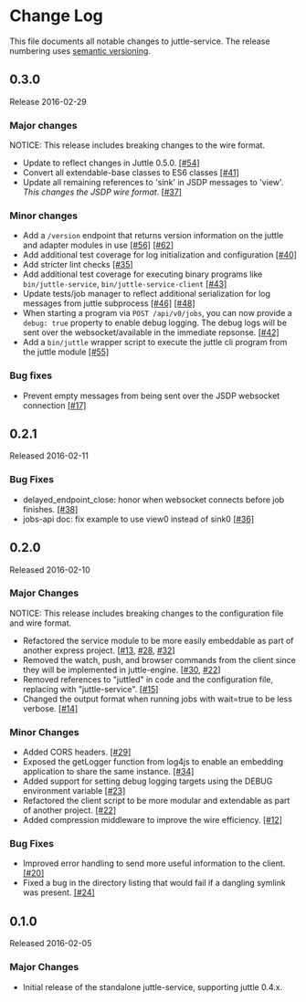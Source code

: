 # Change Log
This file documents all notable changes to juttle-service. The release numbering uses [semantic versioning](http://semver.org).

## 0.3.0
Release 2016-02-29

### Major changes
NOTICE: This release includes breaking changes to the wire format.
- Update to reflect changes in Juttle 0.5.0. [[#54]](https://github.com/juttle/juttle-service/pull/54)
- Convert all extendable-base classes to ES6 classes [[#41]](https://github.com/juttle/juttle-service/pull/41)
- Update all remaining references to 'sink' in JSDP messages to 'view'. *This changes the JSDP wire format*. [[#37]](https://github.com/juttle/juttle-service/issues/37)

### Minor changes
- Add a `/version` endpoint that returns version information on the juttle and adapter modules in use [[#56]](https://github.com/juttle/juttle-service/pull/56) [[#62]](https://github.com/juttle/juttle-service/pull/62)
- Add additional test coverage for log initialization and configuration [[#40]](https://github.com/juttle/juttle-service/pull/40)
- Add stricter lint checks [[#35]](https://github.com/juttle/juttle-service/pull/35)
- Add additional test coverage for executing binary programs like `bin/juttle-service`, `bin/juttle-service-client` [[#43]](https://github.com/juttle/juttle-service/pull/43)
- Update tests/job manager to reflect additional serialization for log messages from juttle subprocess [[#46]](https://github.com/juttle/juttle-service/pull/46) [[#48]](https://github.com/juttle/juttle-service/pull/48)
- When starting a program via `POST /api/v0/jobs`, you can now provide a `debug: true` property to enable debug logging. The debug logs will be sent over the websocket/available in the immediate repsonse. [[#42]](https://github.com/juttle/juttle-service/issues/42)
- Add a `bin/juttle` wrapper script to execute the juttle cli program from the juttle module [[#55]](https://github.com/juttle/juttle-service/pull/55)

### Bug fixes
- Prevent empty messages from being sent over the JSDP websocket connection [[#17]](https://github.com/juttle/juttle-service/issues/17)

## 0.2.1
Released 2016-02-11

### Bug Fixes
- delayed_endpoint_close: honor when websocket connects before job finishes. [[#38]](https://github.com/juttle/juttle-service/pull/38)
- jobs-api doc: fix example to use view0 instead of sink0 [[#36]](https://github.com/juttle/juttle-service/issues/36)

## 0.2.0
Released 2016-02-10

### Major Changes
NOTICE: This release includes breaking changes to the configuration file and wire format.

- Refactored the service module to be more easily embeddable as part of another express project. [[#13](https://github.com/juttle/juttle-service/pull/13), [#28](https://github.com/juttle/juttle-service/pull/28),
[#32](https://github.com/juttle/juttle-service/pull/32)]
- Removed the watch, push, and browser commands from the client since they will be implemented in juttle-engine. [[#30](https://github.com/juttle/juttle-service/pull/30),
[#22](https://github.com/juttle/juttle-service/pull/22)]
- Removed references to "juttled" in code and the configuration file, replacing with "juttle-service". [[#15]](https://github.com/juttle/juttle-service/pull/15)
- Changed the output format when running jobs with wait=true to be less verbose. [[#14]](https://github.com/juttle/juttle-service/pull/14)

### Minor Changes
- Added CORS headers. [[#29]](https://github.com/juttle/juttle-service/pull/29)
- Exposed the getLogger function from log4js to enable an embedding application to share the same instance. [[#34]](https://github.com/juttle/juttle-service/pull/34)
- Added support for setting debug logging targets using the DEBUG environment variable [[#23]](https://github.com/juttle/juttle-service/issues/23)
- Refactored the client script to be more modular and extendable as part of another project. [[#22]](https://github.com/juttle/juttle-service/pull/22)
- Added compression middleware to improve the wire efficiency. [[#12]](https://github.com/juttle/juttle-service/pull/12)

### Bug Fixes
- Improved error handling to send more useful information to the client. [[#20]](https://github.com/juttle/juttle-service/pull/20)
- Fixed a bug in the directory listing that would fail if a dangling symlink was present. [[#24]](https://github.com/juttle/juttle-service/issues/24)

## 0.1.0
Released 2016-02-05

### Major Changes
- Initial release of the standalone juttle-service, supporting juttle 0.4.x.
